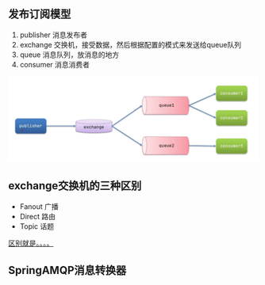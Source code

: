 
## 发布订阅模型

1. publisher 消息发布者
2. exchange 交换机，接受数据，然后根据配置的模式来发送给queue队列
3. queue 消息队列，放消息的地方
4. consumer 消息消费者

![图片](doc/img/mq.jpg)

## exchange交换机的三种区别
- Fanout 广播
- Direct 路由
- Topic 话题

[区别就是。。。。](doc/readme.md)


## SpringAMQP消息转换器

